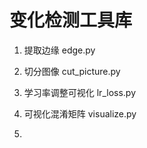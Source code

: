 # 变化检测工具库
1. 提取边缘 edge.py

2. 切分图像 cut_picture.py

3. 学习率调整可视化 lr_loss.py

4. 可视化混淆矩阵 visualize.py

5.
